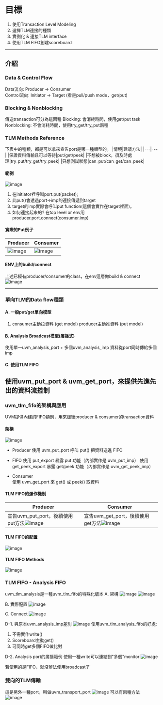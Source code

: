# 目標
 
1. 使用Transaction Level Modeling
2. 選擇TLM連接的種類
3. 實例化 & 連接TLM interface
4. 使用TLM FIFO創建scoreboard

---
 
## 介紹
### Data & Control Flow
Data流向: Producer -> Consumer  
Control流向: Initiator -> Target (看是pull/push mode，get/put)

### Blocking & Nonblocking
傳送transaction可分為這兩種
Blocking: 會消耗時間，使用get/put task
Nonblocking: 不會消耗時間，使用try_get/try_put兩種

### TLM Methods Reference
下表中的種類，都是可以拿來宣告port是哪一種類型的。
|情境|建議方法|
|---|---|
|保證資料傳輸且可以等待|put/get/peek|
|不想被block，須及時處理|try_put/try_get/try_peek|
|只想測試狀態|can_put/can_get/can_peek|

#### 範例
![image](https://github.com/user-attachments/assets/785a2fd7-2a6f-488b-993b-5d7b516b5bdd)  
1. 在initiator裡呼叫port.put(packet);
2. 此put()會透過port->imp的連接傳遞到target
3. target的imp實際會呼叫put function(這個會實作在target裡面)。
4. 如何連接起來的? 在top level or env用producer.port.connect(consumer.imp)

#### 實際的Put例子
|Producer|Consumer|
|---|---|
|![image](https://github.com/user-attachments/assets/819b84f0-6c7c-41ce-8013-c0ad1800e923)|![image](https://github.com/user-attachments/assets/e0797e85-ae9f-4c14-8144-8c4d88483961)|

#### ENV上的build/connect
上述已經有producer/consumer的class，在env這層做build & connect
![image](https://github.com/user-attachments/assets/73bc7cbc-f8a3-465b-b4f2-cbe070eaef29)

---
### 單向TLM的Data flow種類
#### A. 一般put/get單向模型
1. consumer主動拉資料 (get model)  producer主動推資料 (put model)

#### B. Analysis Broadcast模型(廣播式)
使用單一uvm_analysis_port + 多個uvm_analysis_imp
資料從port同時傳給多個imp

#### C. 使用TLM FIFO
使用uvm_put_port & uvm_get_port，來提供先進先出的資料流控制
---
### uvm_tlm_fifo的架構與應用
UVM提供內建的FIFO類別，用來緩衝producer & consumer的transaction資料

#### 架構
![image](https://github.com/user-attachments/assets/d7537fc5-b298-41e8-8abf-ac8e982f9573)
- Producer
使用 uvm_put_port
呼叫 put() 把資料送進 FIFO

- FIFO
使用 put_export 暴露 put 功能（內部實作是 uvm_put_imp）
使用 get_peek_export 暴露 get/peek 功能（內部實作是 uvm_get_peek_imp）

- Consumer  
使用 uvm_get_port 來 get() 或 peek() 取資料

#### TLM FIFO的運作機制
|Producer|Consumer|
|---|---|
|宣告uvm_put_port，後續使用put方法![image](https://github.com/user-attachments/assets/1ef6f1e4-ecc0-43bd-94c0-cbb55b275a30)|宣告uvm_get_port，後續使用get方法![image](https://github.com/user-attachments/assets/2b285319-ed9e-479e-863b-dff61a52dc0d)|

#### TLM FIFO的配置
![image](https://github.com/user-attachments/assets/88aa4c43-40bf-4d5e-8607-25cfc17690fe)

#### TLM FIFO Methods
![image](https://github.com/user-attachments/assets/0255bbc0-112e-446a-b7f8-402395ec2e2f)

### TLM FIFO - Analysis FIFO
uvm_tlm_analysis是一種uvm_tlm_fifo的特殊化版本
A. 架構
![image](https://github.com/user-attachments/assets/216f0b6b-bb31-4b51-92cd-6b7082a53247)
![image](https://github.com/user-attachments/assets/8b7f0805-a61c-4a1b-9038-189428fbb084)

B. 實際配置
![image](https://github.com/user-attachments/assets/ca6c0627-cddd-40e0-bc84-1ef65edcb476)

C. Connect
![image](https://github.com/user-attachments/assets/22897f8d-7613-4ec3-9cf8-9a13ce7f12a0)

D-1. 與原本uvm_analysis_imp差別
![image](https://github.com/user-attachments/assets/74b3c35b-9a86-4969-aa78-b0e4d836c68f)
使用uvm_tlm_analysis_fifo的好處:
1. 不需實作write()
2. Scoreboard主動get()
3. 可同時get多個FIFO做比對

D-2. Analysis port的廣播範例
使用一種write可以連結到"多個"monitor
![image](https://github.com/user-attachments/assets/b219e714-ae66-4143-88ea-1f9f5f46d03d)

若使用的是FIFO，就沒辦法使用broadcast了

### 雙向的TLM傳輸
這是另外一種port，叫做uvm_transport_port
![image](https://github.com/user-attachments/assets/10941595-f1fd-4554-be88-e8c76c372934)
可以有兩種方法
![image](https://github.com/user-attachments/assets/37d53de8-59e9-444a-aae4-b818fee2f099)



